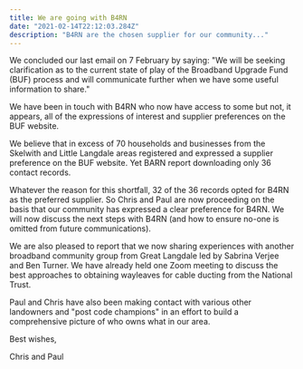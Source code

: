 ```yaml
---
title: We are going with B4RN
date: "2021-02-14T22:12:03.284Z"
description: "B4RN are the chosen supplier for our community..."
---
```


We concluded our last email on 7 February by saying: "We will be seeking clarification as to the current state of play of the Broadband Upgrade Fund (BUF) process and will communicate further when we have some useful information to share."  
  
We have been in touch with B4RN who now have access to some but not, it appears, all of the expressions of interest and supplier preferences on the BUF website.  
  
We believe that in excess of 70 households and businesses from the Skelwith and Little Langdale areas registered and expressed a supplier preference on the BUF website. Yet BARN report downloading only 36 contact records.  
  
Whatever the reason for this shortfall, 32 of the 36 records opted for B4RN as the preferred supplier. So Chris and Paul are now proceeding on the basis that our community has expressed a clear preference for B4RN. We will now discuss the next steps with B4RN (and how to ensure no-one is omitted from future communications).  
  
We are also pleased to report that we now sharing experiences with another broadband community group from Great Langdale led by Sabrina Verjee and Ben Turner. We have already held one Zoom meeting to discuss the best approaches to obtaining wayleaves for cable ducting from the National Trust.  
  
Paul and Chris have also been making contact with various other landowners and "post code champions" in an effort to build a comprehensive picture of who owns what in our area.   
  
Best wishes,  
  
Chris and Paul